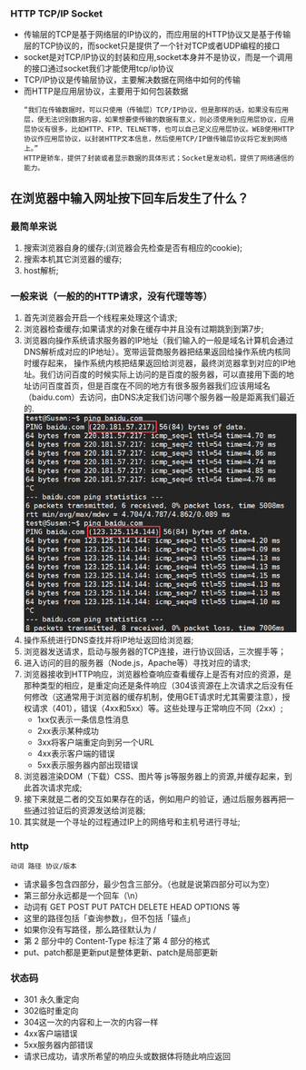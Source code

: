 ### HTTP TCP/IP Socket
+ 传输层的TCP是基于网络层的IP协议的，而应用层的HTTP协议又是基于传输层的TCP协议的，而socket只是提供了一个针对TCP或者UDP编程的接口
+ socket是对TCP/IP协议的封装和应用,socket本身并不是协议，而是一个调用的接口通过socket我们才能使用tcp/ip协议
+ TCP/IP协议是传输层协议，主要解决数据在网络中如何的传输
+ 而HTTP是应用层协议，主要用于如何包装数据
    ```
    “我们在传输数据时，可以只使用（传输层）TCP/IP协议，但是那样的话，如果没有应用层，便无法识别数据内容，如果想要使传输的数据有意义，则必须使用到应用层协议，应用层协议有很多，比如HTTP、FTP、TELNET等，也可以自己定义应用层协议。WEB使用HTTP协议作应用层协议，以封装HTTP文本信息，然后使用TCP/IP做传输层协议将它发到网络上。”
    HTTP是轿车，提供了封装或者显示数据的具体形式；Socket是发动机，提供了网络通信的能力。
    ```

## 在浏览器中输入网址按下回车后发生了什么？
### 最简单来说
1. 搜索浏览器自身的缓存;(浏览器会先检查是否有相应的cookie);
2. 搜索本机其它浏览器的缓存;
3. host解析;
### 一般来说（一般的的HTTP请求，没有代理等等）
1. 首先浏览器会开启一个线程来处理这个请求;
2. 浏览器检查缓存;如果请求的对象在缓存中并且没有过期跳到到第7步;
3. 浏览器向操作系统请求服务器的IP地址（我们输入的一般是域名计算机会通过DNS解析成对应的IP地址）。宽带运营商服务器把结果返回给操作系统内核同时缓存起来， 操作系统内核把结果返回给浏览器，最终浏览器拿到对应的IP地址。我们访问百度的时候实际上访问的是百度的服务器，可以直接用下面的地址访问百度首页，但是百度在不同的地方有很多服务器我们应该用域名（baidu.com）去访问，由DNS决定我们访问哪个服务器一般是距离我们最近的.
![](./img/dns.jpg)
4. 操作系统进行DNS查找并将IP地址返回给浏览器;
5. 浏览器发送请求，启动与服务器的TCP连接，进行协议回话，三次握手等；
6. 进入访问的目的服务器（Node.js，Apache等）寻找对应的请求;
7. 浏览器接收到HTTP响应，浏览器检查响应查看缓存上是否有对应的资源，是那种类型的相应，是重定向还是条件响应（304该资源在上次请求之后没有任何修改（这通常用于浏览器的缓存机制，使用GET请求时尤其需要注意），授权请求（401），错误（4xx和5xx）等。这些处理与正常响应不同（2xx）;
    * 1xx仅表示一条信息性消息
    * 2xx表示某种成功
    * 3xx将客户端重定向到另一个URL
    * 4xx表示客户端的错误
    * 5xx表示服务器内部出现错误
8. 浏览器渲染DOM（下载）CSS、图片等 js等服务器上的资源,并缓存起来，到此首次请求完成;
9. 接下来就是二者的交互如果存在的话，例如用户的验证，通过后服务器再把一些通过验证后的资源发送给浏览器;
10. 其实就是一个寻址的过程通过IP上的网络号和主机号进行寻址;
### http
```
动词 路径 协议/版本
```
+ 请求最多包含四部分，最少包含三部分。（也就是说第四部分可以为空）
+ 第三部分永远都是一个回车（\n）
+ 动词有 GET POST PUT PATCH DELETE HEAD OPTIONS 等
+ 这里的路径包括「查询参数」，但不包括「锚点」
+ 如果你没有写路径，那么路径默认为 /
+ 第 2 部分中的 Content-Type 标注了第 4 部分的格式
+ put、patch都是更新put是整体更新、patch是局部更新
### 状态码
+ 301 永久重定向
+ 302临时重定向
+ 304这一次的内容和上一次的内容一样
+ 4xx客户端错误
+ 5xx服务器内部错误
+ 请求已成功，请求所希望的响应头或数据体将随此响应返回